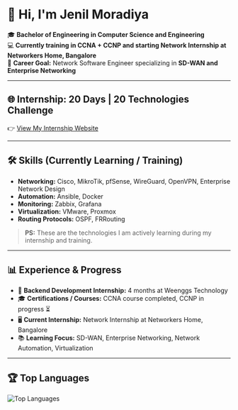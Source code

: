 # 👋 Hi, I'm Jenil Moradiya

🎓 **Bachelor of Engineering in Computer Science and Engineering**  
💻 **Currently training in CCNA + CCNP and starting Network Internship at Networkers Home, Bangalore**  
🚀 **Career Goal:** Network Software Engineer specializing in **SD-WAN and Enterprise Networking**

---

## 🌐 Internship: 20 Days | 20 Technologies Challenge
👉 [View My Internship Website](https://jenilmoradiya50.github.io/NH20DAYS/)

---

## 🛠️ Skills (Currently Learning / Training)
- **Networking:** Cisco, MikroTik, pfSense, WireGuard, OpenVPN, Enterprise Network Design  
- **Automation:** Ansible, Docker  
- **Monitoring:** Zabbix, Grafana  
- **Virtualization:** VMware, Proxmox  
- **Routing Protocols:** OSPF, FRRouting  

> **PS:** These are the technologies I am actively learning during my internship and training.  

---

## 📊 Experience & Progress
- 💼 **Backend Development Internship:** 4 months at Weenggs Technology  
- 🎓 **Certifications / Courses:** CCNA course completed, CCNP in progress ⏳  
- 🖥️ **Current Internship:** Network Internship at Networkers Home, Bangalore  
- 📚 **Learning Focus:** SD-WAN, Enterprise Networking, Network Automation, Virtualization  

---

## 🏆 Top Languages
![Top Languages](https://github-readme-stats.vercel.app/api/top-langs/?username=jenilmoradiya50&layout=compact&theme=tokyonight)
